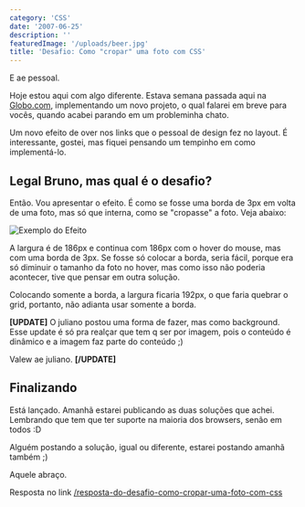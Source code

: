 ```yaml
---
category: 'CSS'
date: '2007-06-25'
description: ''
featuredImage: '/uploads/beer.jpg'
title: 'Desafio: Como "cropar" uma foto com CSS'
---
```


E ae pessoal.

Hoje estou aqui com algo diferente. Estava semana passada aqui na [Globo.com](http://www.globo.com), implementando um novo projeto, o qual falarei em breve para vocês, quando acabei parando em um probleminha chato.

Um novo efeito de over nos links que o pessoal de design fez no layout. É interessante, gostei, mas fiquei pensando um tempinho em como implementá-lo.

## Legal Bruno, mas qual é o desafio?

Então. Vou apresentar o efeito. É como se fosse uma borda de 3px em volta de uma foto, mas só que interna, como se "cropasse" a foto. Veja abaixo:

![Exemplo do Efeito](/uploads/efeito.jpg)

A largura é de 186px e continua com 186px com o hover do mouse, mas com uma borda de 3px. Se fosse só colocar a borda, seria fácil, porque era só diminuir o tamanho da foto no hover, mas como isso não poderia acontecer, tive que pensar em outra solução.

Colocando somente a borda, a largura ficaria 192px, o que faria quebrar o grid, portanto, não adianta usar somente a borda.

**\[UPDATE\]** O juliano postou uma forma de fazer, mas como background. Esse update é só pra realçar que tem q ser por imagem, pois o conteúdo é dinâmico e a imagem faz parte do conteúdo ;)

Valew ae juliano. **\[/UPDATE\]**

## Finalizando

Está lançado. Amanhã estarei publicando as duas soluções que achei. Lembrando que tem que ter suporte na maioria dos browsers, senão em todos :D

Alguém postando a solução, igual ou diferente, estarei postando amanhã também ;)

Aquele abraço.

Resposta no link [/resposta-do-desafio-como-cropar-uma-foto-com-css](/resposta-do-desafio-como-cropar-uma-foto-com-css)

